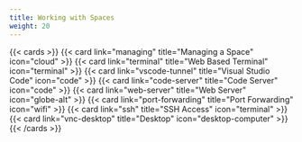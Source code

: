 ```yaml
---
title: Working with Spaces
weight: 20
---
```


{{< cards >}}
  {{< card link="managing" title="Managing a Space" icon="cloud" >}}
  {{< card link="terminal" title="Web Based Terminal" icon="terminal" >}}
  {{< card link="vscode-tunnel" title="Visual Studio Code" icon="code" >}}
  {{< card link="code-server" title="Code Server" icon="code" >}}
  {{< card link="web-server" title="Web Server" icon="globe-alt" >}}
  {{< card link="port-forwarding" title="Port Forwarding" icon="wifi" >}}
  {{< card link="ssh" title="SSH Access" icon="terminal" >}}
  {{< card link="vnc-desktop" title="Desktop" icon="desktop-computer" >}}
{{< /cards >}}
